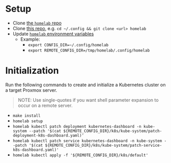# Setup
- Clone [the `homelab` repo](https://github.com/mancobian/homelab)
- Clone [this repo](https://github.com/mancobian/homelab-config), e.g. `cd ~/.config && git clone <url> homelab`
- Update [`homelab` environment variables](https://github.com/mancobian/homelab/blob/19a28510e26e155beb2e34164a3c1b27f233ed14/.env.sample)
  - Example: 
    - `export CONFIG_DIR=~/.config/homelab`
    - `export REMOTE_CONFIG_DIR=/tmp/homelab/.config/homelab`

# Initialization
Run the following commands to create and initialize a Kubernetes cluster on a target Proxmox server.
> NOTE: Use single-quotes if you want shell parameter expansion to occur on a remote server.
- `make install`
- `homelab setup`
- `homelab kubectl patch deployment kubernetes-dashboard -n kube-system --patch '$(cat ${REMOTE_CONFIG_DIR}/k8s/kube-system/patch-deployment-k8s-dashboard.yaml)'`
- `homelab kubectl patch service kubernetes-dashboard -n kube-system --patch '$(cat ${REMOTE_CONFIG_DIR}/k8s/kube-system/patch-service-k8s-dashboard.yaml)'`
- `homelab kubectl apply -f '${REMOTE_CONFIG_DIR}/k8s/default'`
